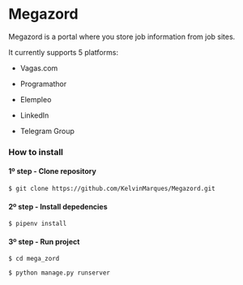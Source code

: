 # Megazord

Megazord is a portal where you store job information from job sites.

  It currently supports 5 platforms:

  * Vagas.com

  * Programathor

  * Elempleo

  * LinkedIn

  * Telegram Group

### How to install

#### 1º step - Clone repository

`$ git clone https://github.com/KelvinMarques/Megazord.git`

#### 2º step - Install depedencies

`$ pipenv install `

#### 3º step - Run project

`$ cd mega_zord`

`$ python manage.py runserver`


